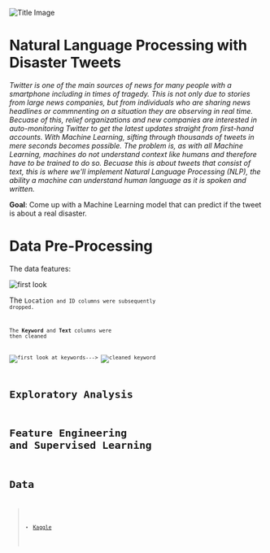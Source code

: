 ![Title Image](https://github.com/trentenAB/SpringBoard/blob/main/DisasterTweets/images/Disaster%20Tweets%20pic.png)
# Natural Language Processing with Disaster Tweets
*Twitter is one of the main sources of news for many people with a smartphone including in times of tragedy. This is not only due to stories from large news companies, but from individuals who are sharing news headlines or commnenting on a situation they are observing in real time. Becuase of this, relief organizations and new companies are interested in auto-monitoring Twitter to get the latest updates straight from first-hand accounts. With Machine Learning, sifting through thousands of tweets in mere seconds becomes possible. The problem is, as with all Machine Learning, machines do not understand context like humans and therefore have to be trained to do so. Becuase this is about tweets that consist of text, this is where we'll implement Natural Language Processing (NLP), the ability a machine can understand human language as it is spoken and written.*     

**Goal**: Come up with a Machine Learning model that can predict if the tweet is about a real disaster. 

# Data Pre-Processing
The data features:

![first look](https://github.com/trentenAB/SpringBoard/blob/main/DisasterTweets/images/FirstHead.png)

The <code>Location<code> and ID columns were subsequently dropped. 

The **Keyword** and **Text** columns were  then cleaned 

![first look at keywords](https://github.com/trentenAB/SpringBoard/blob/main/DisasterTweets/images/keyword%20non-word%20ch..png)---> ![cleaned keyword](https://github.com/trentenAB/SpringBoard/blob/main/DisasterTweets/images/text%20prep.png)

# Exploratory Analysis

# Feature Engineering and Supervised Learning

# Data
> * [Kaggle](https://www.kaggle.com/c/nlp-getting-started/data)
